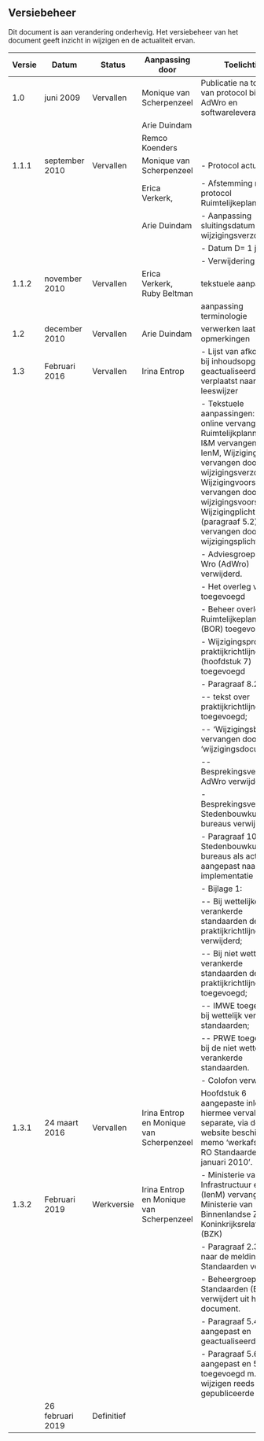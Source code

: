<h2>Versiebeheer</h2>

Dit document is aan verandering onderhevig. Het versiebeheer van het document
geeft inzicht in wijzigen en de actualiteit ervan.

| **Versie** | **Datum**        | **Status** | **Aanpassing door**                      | **Toelichting**                                                                                                                                                                                                                                                            |
|------------|------------------|------------|------------------------------------------|----------------------------------------------------------------------------------------------------------------------------------------------------------------------------------------------------------------------------------------------------------------------------|
| 1.0        | juni 2009        | Vervallen  | Monique van Scherpenzeel                 | Publicatie na toetsing van protocol bij BROS, AdWro en softwareleveranciers                                                                                                                                                                                                |
|            |                  |            | Arie Duindam                             |                                                                                                                                                                                                                                                                            |
|            |                  |            | Remco Koenders                           |                                                                                                                                                                                                                                                                            |
| 1.1.1      | september 2010   | Vervallen  | Monique van Scherpenzeel                 | \- Protocol actualiseren                                                                                                                                                                                                                                                   |
|            |                  |            | Erica Verkerk,                           | \- Afstemming met protocol Ruimtelijkeplannen.nl                                                                                                                                                                                                                           |
|            |                  |            | Arie Duindam                             | \- Aanpassing sluitingsdatum wijzigingsverzoeken                                                                                                                                                                                                                           |
|            |                  |            |                                          | \- Datum D= 1 januari                                                                                                                                                                                                                                                      |
|            |                  |            |                                          | \- Verwijdering fouten                                                                                                                                                                                                                                                     |
| 1.1.2      | november 2010    | Vervallen  | Erica Verkerk, Ruby Beltman              | tekstuele aanpassingen                                                                                                                                                                                                                                                     |
|            |                  |            |                                          | aanpassing terminologie                                                                                                                                                                                                                                                    |
| 1.2        | december 2010    | Vervallen  | Arie Duindam                             | verwerken laatste opmerkingen                                                                                                                                                                                                                                              |
| 1.3        | Februari 2016    | Vervallen  | Irina Entrop                             | \- Lijst van afkortingen bij inhoudsopgave geactualiseerd en verplaatst naar leeswijzer                                                                                                                                                                                    |
|            |                  |            |                                          | \- Tekstuele aanpassingen: RO-online vervangen door Ruimtelijkplannen.nl, I&M vervangen door IenM, Wijzigingverzoek vervangen door wijzigingsverzoek, Wijzigingvoorstel vervangen door wijzigingsvoorstel, Wijzigingplicht (paragraaf 5.2) vervangen door wijzigingsplicht |
|            |                  |            |                                          | \- Adviesgroep digitale Wro (AdWro) verwijderd.                                                                                                                                                                                                                            |
|            |                  |            |                                          | \- Het overleg van TRIP toegevoegd                                                                                                                                                                                                                                         |
|            |                  |            |                                          | \- Beheer overleg Ruimtelijkeplannen.nl (BOR) toegevoegd                                                                                                                                                                                                                   |
|            |                  |            |                                          | \- Wijzigingsprotocol praktijkrichtlijnen (hoofdstuk 7) toegevoegd                                                                                                                                                                                                         |
|            |                  |            |                                          | \- Paragraaf 8.2 :                                                                                                                                                                                                                                                         |
|            |                  |            |                                          | \-- tekst over praktijkrichtlijnen toegevoegd;                                                                                                                                                                                                                             |
|            |                  |            |                                          | \-- ‘Wijzigingsbladen’ vervangen door ‘wijzigingsdocumenten’;                                                                                                                                                                                                              |
|            |                  |            |                                          | \-- Besprekingsverslagen AdWro verwijderd;                                                                                                                                                                                                                                 |
|            |                  |            |                                          | \- Besprekingsverslagen Stedenbouwkundige bureaus verwijderd.                                                                                                                                                                                                              |
|            |                  |            |                                          | \- Paragraaf 10.6 Stedenbouwkundige bureaus als actor aangepast naar alleen implementatie                                                                                                                                                                                  |
|            |                  |            |                                          | \- Bijlage 1:                                                                                                                                                                                                                                                              |
|            |                  |            |                                          | \-- Bij wettelijke verankerde standaarden de praktijkrichtlijnen verwijderd;                                                                                                                                                                                               |
|            |                  |            |                                          | \-- Bij niet wettelijk verankerde standaarden de praktijkrichtlijnen toegevoegd;                                                                                                                                                                                           |
|            |                  |            |                                          | \-- IMWE toegevoegd bij wettelijk verankerde standaarden;                                                                                                                                                                                                                  |
|            |                  |            |                                          | \-- PRWE toegevoegd bij de niet wettelijk verankerde standaarden.                                                                                                                                                                                                          |
|            |                  |            |                                          | \- Colofon verwijderd                                                                                                                                                                                                                                                      |
| 1.3.1      | 24 maart 2016    | Vervallen  | Irina Entrop en Monique van Scherpenzeel | Hoofdstuk 6 aangepaste inleiding; hiermee vervalt het separate, via de website beschikbare, memo ‘werkafspraken RO Standaarden van 14 januari 2010’.                                                                                                                       |
| 1.3.2      | Februari 2019    | Werkversie | Irina Entrop en Monique van Scherpenzeel | \- Ministerie van Infrastructuur en Milieu (IenM) vervangen door Ministerie van Binnenlandse Zaken en Koninkrijksrelaties (BZK)                                                                                                                                            |
|            |                  |            |                                          | \- Paragraaf 2.3 de link naar de meldingen RO Standaarden verwijderd                                                                                                                                                                                                       |
|            |                  |            |                                          | \- Beheergroep RO Standaarden (BROS) verwijdert uit het document.                                                                                                                                                                                                          |
|            |                  |            |                                          | \- Paragraaf 5.4 aangepast en geactualiseerd.                                                                                                                                                                                                                              |
|            |                  |            |                                          | \- Paragraaf 5.6 aangepast en 5.7 toegevoegd m.b.t. wijzigen reeds gepubliceerde plannen.                                                                                                                                                                                  |
|            | 26 februari 2019 | Definitief |                                          |                                                                                                                                                                                                                                                                            |
